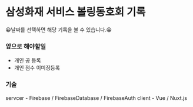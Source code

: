# 삼성화재 서비스 볼링동호회 기록

😀날짜를 선택하면 해당 기록을 볼 수 있습니다.😀




### 앞으로 해야할일
 - 개인 공 등록
 - 개인 점수 이미징등록


### 기술
servcer - Firebase / FirebaseDatabase / FirebaseAuth
client - Vue / Nuxt.js
